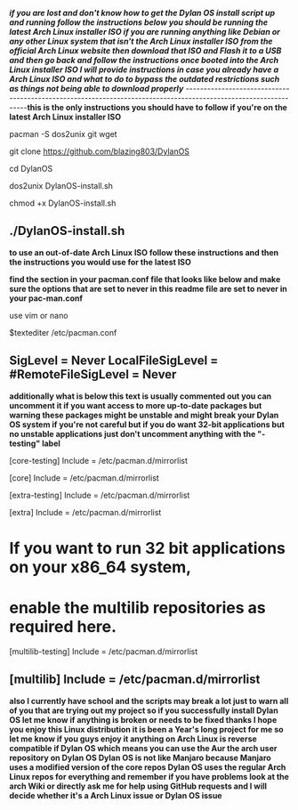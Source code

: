 ***if you are lost and don't know how to get the Dylan OS install script up and running follow the instructions below you should be running the latest Arch Linux installer ISO if you are running anything like Debian or any other Linux system that isn't the Arch Linux installer ISO from the official Arch Linux website then download that ISO and Flash it to a USB and then go back and follow the instructions once booted into the Arch Linux installer ISO I will provide instructions in case you already have a Arch Linux ISO and what to do to bypass the outdated restrictions such as things not being able to download properly***
----------------------------------------------------------------------------------------------------------------**this is the only instructions you should have to follow if you're on the latest Arch Linux installer ISO**

pacman -S dos2unix git wget

git clone https://github.com/blazing803/DylanOS

cd DylanOS

dos2unix DylanOS-install.sh

chmod +x DylanOS-install.sh

./DylanOS-install.sh
----------------------------------------------------------------------------------------------------------------
**to use an out-of-date Arch Linux ISO follow these instructions and then the instructions you would use for the latest ISO**

**find the section in your pacman.conf file that looks like below and make sure the options that are set to never in this readme file are set to never in your pac-man.conf**

use vim or nano

$textediter /etc/pacman.conf

SigLevel    = Never
LocalFileSigLevel = 
#RemoteFileSigLevel = Never
---------------------------------------------------------------------------------------------------------------
**additionally what is below this text is usually commented out you can uncomment it if you want access to more up-to-date packages but warning these packages might be unstable and might break your Dylan OS system if you're not careful but if you do want 32-bit applications but no unstable applications just don't uncomment anything with the "-testing" label**

[core-testing]
Include = /etc/pacman.d/mirrorlist

[core]
Include = /etc/pacman.d/mirrorlist

[extra-testing]
Include = /etc/pacman.d/mirrorlist

[extra]
Include = /etc/pacman.d/mirrorlist

# If you want to run 32 bit applications on your x86_64 system,
# enable the multilib repositories as required here.

[multilib-testing]
Include = /etc/pacman.d/mirrorlist

[multilib]
Include = /etc/pacman.d/mirrorlist
------------------------------------------------------------------------------------------------------------
**also I currently have school and the scripts may break a lot just to warn all of you that are trying out my project so if you successfully install Dylan OS let me know if anything is broken or needs to be fixed thanks
I hope you enjoy this Linux distribution it is been a Year's long project for me so let me know if you guys enjoy it anything on Arch Linux is reverse compatible if Dylan OS which means you can use the Aur the arch user repository on Dylan OS Dylan OS is not like Manjaro because Manjaro uses a modified version of the core repos Dylan OS uses the regular Arch Linux repos for everything and remember if you have problems look at the arch Wiki or directly ask me for help using GitHub requests and I will decide whether it's a Arch Linux issue or Dylan OS issue**
